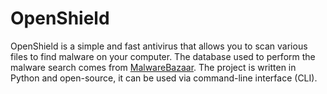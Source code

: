 # OpenShield

OpenShield is a simple and fast antivirus that allows you to scan various files to find malware on your computer. The database used to perform the malware search comes from [MalwareBazaar](https://bazaar.abuse.ch/export). The project is written in Python and open-source, it can be used via command-line interface (CLI).